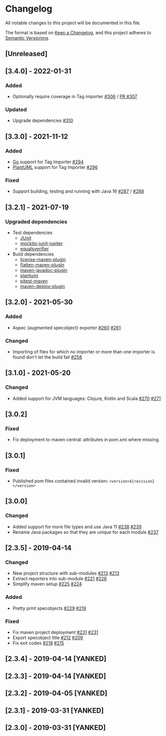 # Changelog
All notable changes to this project will be documented in this file.

The format is based on [Keep a Changelog](https://keepachangelog.com/en/1.0.0/),
and this project adheres to [Semantic Versioning](https://semver.org/spec/v2.0.0.html).

## [Unreleased]

## [3.4.0] - 2022-01-31

### Added

- Optionally require coverage in Tag importer [#306](https://github.com/itsallcode/openfasttrace/issues/306) / [PR #307](https://github.com/itsallcode/openfasttrace/pull/307)

### Updated

- Upgrade dependencies [#310](https://github.com/itsallcode/openfasttrace/issues/310)

## [3.3.0] - 2021-11-12

### Added

- [Go](https://golang.org/) support for Tag Importer [#294](https://github.com/itsallcode/openfasttrace/issues/294)
- [PlantUML](https://plantuml.com) support for Tag Importer [#296](https://github.com/itsallcode/openfasttrace/issues/296)

### Fixed

- Support building, testing and running with Java 16 [#287](https://github.com/itsallcode/openfasttrace/issues/287) / [#288](https://github.com/itsallcode/openfasttrace/issues/288)

## [3.2.1] - 2021-07-19

### Upgraded dependencies

- Test dependencies
  - [JUnit](https://github.com/itsallcode/openfasttrace/pull/275)
  - [mockito-junit-jupiter](https://github.com/itsallcode/openfasttrace/pull/284)
  - [equalsverifier](https://github.com/itsallcode/openfasttrace/pull/285)
- Build dependencies
  - [license-maven-plugin](https://github.com/itsallcode/openfasttrace/pull/276)
  - [flatten-maven-plugin](https://github.com/itsallcode/openfasttrace/pull/278)
  - [maven-javadoc-plugin](https://github.com/itsallcode/openfasttrace/pull/279)
  - [plantuml](https://github.com/itsallcode/openfasttrace/pull/81)
  - [pitest-maven](https://github.com/itsallcode/openfasttrace/pull/282)
  - [maven-deploy-plugin](https://github.com/itsallcode/openfasttrace/pull/283)

## [3.2.0] - 2021-05-30

### Added

- Aspec (augmented specobject) exporter [#260](https://github.com/itsallcode/openfasttrace/issues/260) [#261](https://github.com/itsallcode/openfasttrace/pull/261)

### Changed

- Importing of files for which no importer or more than one importer is found don't let the build fail [#258](https://github.com/itsallcode/openfasttrace/pull/258)


## [3.1.0] - 2021-05-20

### Changed

- Added support for JVM languages: Clojure, Kotlin and Scala [#270](https://github.com/itsallcode/openfasttrace/issues/270) [#271](https://github.com/itsallcode/openfasttrace/issues/271)

## [3.0.2]

### Fixed

- Fix deployment to maven central: attributes in pom.xml where missing.

## [3.0.1]

### Fixed

- Published pom files contained invalid version: `<version>${revision}</version>`

## [3.0.0]

### Changed

- Added support for more file types and use Java 11 [#238](https://github.com/itsallcode/openfasttrace/issues/238) [#239](https://github.com/itsallcode/openfasttrace/issues/239)
- Rename Java packages so that they are unique for each module [#237](https://github.com/itsallcode/openfasttrace/pull/237)

## [2.3.5] - 2019-04-14

### Changed

- New project structure with sub-modules [#213](https://github.com/itsallcode/openfasttrace/issues/216) [#213](https://github.com/itsallcode/openfasttrace/pull/213)
- Extract reporters into sub-module [#221](https://github.com/itsallcode/openfasttrace/issues/221) [#226](https://github.com/itsallcode/openfasttrace/pull/226)
- Simplify maven setup [#225](https://github.com/itsallcode/openfasttrace/pull/225) [#224](https://github.com/itsallcode/openfasttrace/issues/224)

### Added

- Pretty print specobjects [#229](https://github.com/itsallcode/openfasttrace/pull/229) [#219](https://github.com/itsallcode/openfasttrace/issues/219)

### Fixed

- Fix maven project deployment [#231](https://github.com/itsallcode/openfasttrace/issues/231) [#231](https://github.com/itsallcode/openfasttrace/pull/232)
- Export specobject title [#212](https://github.com/itsallcode/openfasttrace/pull/212/) [#209](https://github.com/itsallcode/openfasttrace/issues/209)
- Fix exit codes [#218](https://github.com/itsallcode/openfasttrace/pull/218) [#215](https://github.com/itsallcode/openfasttrace/issues/215)

## [2.3.4] - 2019-04-14 [YANKED]

## [2.3.3] - 2019-04-14 [YANKED]

## [2.3.2] - 2019-04-05 [YANKED]

## [2.3.1] - 2019-03-31 [YANKED]

## [2.3.0] - 2019-03-31 [YANKED]
